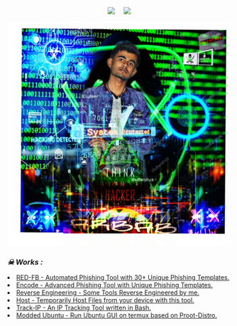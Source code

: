 <!-- Github README -->
<p align="center"><a href="https://github.com/Ethical-404">
<img height="165" src="https://github-readme-stats.vercel.app/api?username=Ethical-404&show_icons=true&include_all_commits=true&theme=react&cache_seconds=3200&hide_border=true" /></a>
&nbsp;&nbsp;&nbsp;
<a href="https://github.com/Ethical-404"><img src="https://github-readme-stats.vercel.app/api/top-langs/?username=Ethical-404&layout=compact&theme=react&hide_border=true" />
</a></p>

![Test Image 1](PicsArt_03-26-01.50.01.jpg)
<h3><b><i>☠ Works :</i></b></h3>
<li> <a href="https://github.com/Ethical-404/RED-FB">RED-FB - Automated Phishing Tool with 30+ Unique Phishing Templates.</a>
<li> <a href="https://github.com/Ethical-404/Encode">Encode - Advanced Phishing Tool with Unique Phishing Templates.</a>
<li> <a href="https://github.com/Ethical-404/Reverse-Engineering">Reverse Engineering - Some Tools Reverse Engineered by me.</a>
<li> <a href="https://github.com/Ethical-404/host">Host - Temporarily Host Files from your device with this tool.</a>
<li> <a href="https://github.com/Ethical-404/track-ip">Track-IP - An IP Tracking Tool written in Bash.</a>
<li> <a href="https://github.com/modded-ubuntu/modded-ubuntu">Modded Ubuntu - Run Ubuntu GUI on termux based on Proot-Distro.</a>
